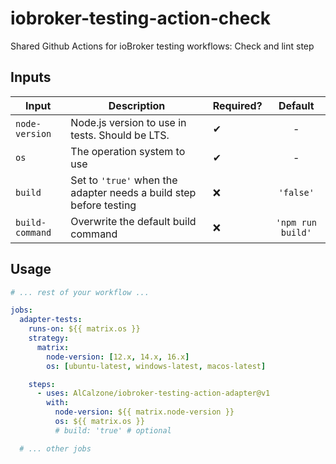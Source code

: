 # iobroker-testing-action-check

Shared Github Actions for ioBroker testing workflows: Check and lint step

## Inputs

| Input           | Description                                                        | Required? |      Default      |
| --------------- | ------------------------------------------------------------------ | --------- | :---------------: |
| `node-version`  | Node.js version to use in tests. Should be LTS.                    | ✔         |         -         |
| `os`            | The operation system to use                                        | ✔         |         -         |
| `build`         | Set to `'true'` when the adapter needs a build step before testing | ❌        |     `'false'`     |
| `build-command` | Overwrite the default build command                                | ❌        | `'npm run build'` |

## Usage

```yml
# ... rest of your workflow ...

jobs:
  adapter-tests:
    runs-on: ${{ matrix.os }}
    strategy:
      matrix:
        node-version: [12.x, 14.x, 16.x]
        os: [ubuntu-latest, windows-latest, macos-latest]

    steps:
      - uses: AlCalzone/iobroker-testing-action-adapter@v1
        with:
          node-version: ${{ matrix.node-version }}
          os: ${{ matrix.os }}
          # build: 'true' # optional

  # ... other jobs
```
